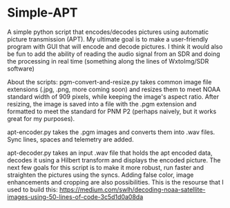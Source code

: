 # Simple-APT
A simple python script that encodes/decodes pictures using automatic picture transmission (APT). My ultimate goal is to make a user-friendly program with GUI that will encode and decode pictures. I think it would also be fun to add the ability of reading the audio signal from an SDR and doing the processing in real time (something along the lines of WxtoImg/SDR software)

About the scripts:
pgm-convert-and-resize.py takes common image file extensions (.jpg, .png, more coming soon) and resizes them to meet NOAA standard width of 909 pixels, while keeping the image's aspect ratio. After resizing, the image is saved into a file with the .pgm extension and formatted to meet the standard for PNM P2 (perhaps naively, but it works great for my purposes).

apt-encoder.py takes the .pgm images and converts them into .wav files. Sync lines, spaces and telemetry are added.

apt-decoder.py takes an input .wav file that holds the apt encoded data, decodes it using a Hilbert transform and displays the encoded picture. The next few goals for this script is to make it more robust, run faster and straighten the pictures using the syncs. Adding false color, image enhancements and cropping are also possibilities. This is the resourse that I used to build this:
https://medium.com/swlh/decoding-noaa-satellite-images-using-50-lines-of-code-3c5d1d0a08da
